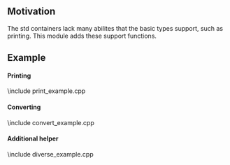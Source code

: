 ##
## Motivation

The std containers lack many abilites that the basic types support, such as 
printing. This module adds these support functions.

## Example

#### Printing

\include print_example.cpp 

#### Converting

\include convert_example.cpp

#### Additional helper

\include diverse_example.cpp
